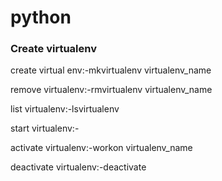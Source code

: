 # python



### Create virtualenv


create virtual env:-mkvirtualenv virtualenv_name

remove virtualenv:-rmvirtualenv virtualenv_name

list virtualenv:-lsvirtualenv


start virtualenv:-

activate virtualenv:-workon virtualenv_name

deactivate virtualenv:-deactivate      


